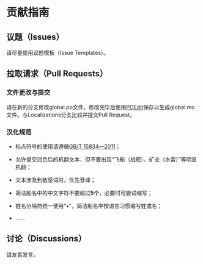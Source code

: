 # 贡献指南

## 议题（Issues）

请尽量使用议题模板（Issue Templates）。

## 拉取请求（Pull Requests）

### 文件更改与提交
请在新的分支修改global.po文件，修改完毕后使用[POEdit](https://poedit.net/)保存以生成global.mo文件。与Localizations分支比较并提交Pull Request。

### 汉化规范

- 标点符号的使用请遵循[GB/T 15834―2011](https://people.ubuntu.com/~happyaron/l10n/GB(T)15834-2011.html)；

- 允许提交润色后的机翻文本，但不要出现“飞船（战舰）、矿业（水雷）”等明显机翻；

- 文本涉及到敏感词时，优先音译；

- 简洁船名中的中文字符不要超过**5个**，必要时可尝试缩写；

- 姓名分隔符统一使用“•”，简洁船名中按语言习惯缩写姓或名；

- ……

## 讨论（Discussions）

请友善发言。
